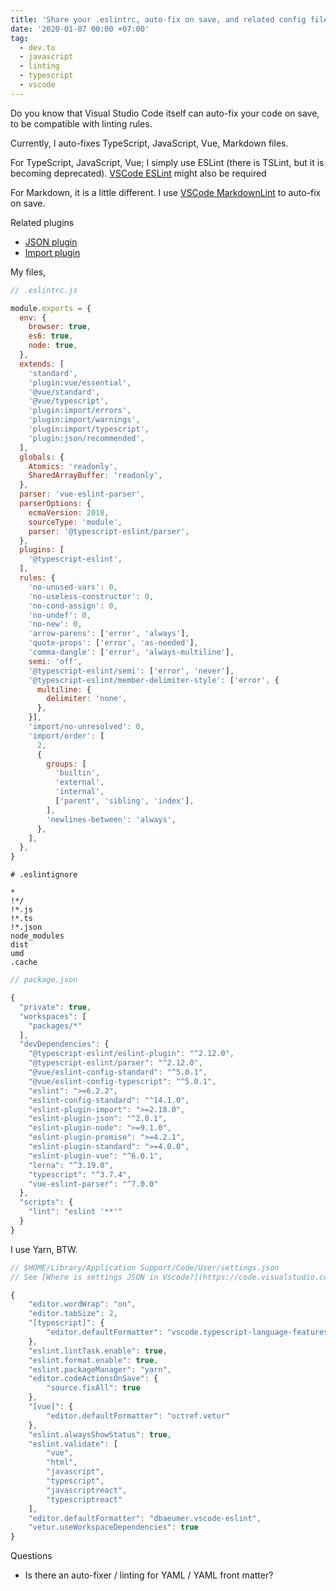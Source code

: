 ```yaml
---
title: 'Share your .eslintrc, auto-fix on save, and related config files'
date: '2020-01-07 00:00 +07:00'
tag:
  - dev.to
  - javascript
  - linting
  - typescript
  - vscode
---
```


Do you know that Visual Studio Code itself can auto-fix your code on save, to be compatible with linting rules.

Currently, I auto-fixes TypeScript, JavaScript, Vue, Markdown files.

For TypeScript, JavaScript, Vue; I simply use ESLint (there is TSLint, but it is becoming deprecated). [VSCode ESLint](https://github.com/microsoft/vscode-eslint) might also be required

For Markdown, it is a little different. I use [VSCode MarkdownLint](https://marketplace.visualstudio.com/items?itemName=DavidAnson.vscode-markdownlint) to auto-fix on save.

<!-- excerpt_separator -->

Related plugins

- [JSON plugin](https://www.npmjs.com/package/eslint-plugin-json)
- [Import plugin](https://www.npmjs.com/package/eslint-plugin-import)

My files,

```js
// .eslintrc.js

module.exports = {
  env: {
    browser: true,
    es6: true,
    node: true,
  },
  extends: [
    'standard',
    'plugin:vue/essential',
    '@vue/standard',
    '@vue/typescript',
    'plugin:import/errors',
    'plugin:import/warnings',
    'plugin:import/typescript',
    'plugin:json/recommended',
  ],
  globals: {
    Atomics: 'readonly',
    SharedArrayBuffer: 'readonly',
  },
  parser: 'vue-eslint-parser',
  parserOptions: {
    ecmaVersion: 2018,
    sourceType: 'module',
    parser: '@typescript-eslint/parser',
  },
  plugins: [
    '@typescript-eslint',
  ],
  rules: {
    'no-unused-vars': 0,
    'no-useless-constructor': 0,
    'no-cond-assign': 0,
    'no-undef': 0,
    'no-new': 0,
    'arrow-parens': ['error', 'always'],
    'quote-props': ['error', 'as-needed'],
    'comma-dangle': ['error', 'always-multiline'],
    semi: 'off',
    '@typescript-eslint/semi': ['error', 'never'],
    '@typescript-eslint/member-delimiter-style': ['error', {
      multiline: {
        delimiter: 'none',
      },
    }],
    'import/no-unresolved': 0,
    'import/order': [
      2,
      {
        groups: [
          'builtin',
          'external',
          'internal',
          ['parent', 'sibling', 'index'],
        ],
        'newlines-between': 'always',
      },
    ],
  },
}
```

```ignore
# .eslintignore

*
!*/
!*.js
!*.ts
!*.json
node_modules
dist
umd
.cache
```

```js
// package.json

{
  "private": true,
  "workspaces": [
    "packages/*"
  ],
  "devDependencies": {
    "@typescript-eslint/eslint-plugin": "^2.12.0",
    "@typescript-eslint/parser": "^2.12.0",
    "@vue/eslint-config-standard": "^5.0.1",
    "@vue/eslint-config-typescript": "^5.0.1",
    "eslint": ">=6.2.2",
    "eslint-config-standard": "^14.1.0",
    "eslint-plugin-import": ">=2.18.0",
    "eslint-plugin-json": "^2.0.1",
    "eslint-plugin-node": ">=9.1.0",
    "eslint-plugin-promise": ">=4.2.1",
    "eslint-plugin-standard": ">=4.0.0",
    "eslint-plugin-vue": "^6.0.1",
    "lerna": "^3.19.0",
    "typescript": "^3.7.4",
    "vue-eslint-parser": "^7.0.0"
  },
  "scripts": {
    "lint": "eslint '**'"
  }
}
```

I use Yarn, BTW.

```js
// $HOME/Library/Application Support/Code/User/settings.json
// See [Where is settings JSON in Vscode?](https://code.visualstudio.com/docs/getstarted/settings)

{
    "editor.wordWrap": "on",
    "editor.tabSize": 2,
    "[typescript]": {
        "editor.defaultFormatter": "vscode.typescript-language-features"
    },
    "eslint.lintTask.enable": true,
    "eslint.format.enable": true,
    "eslint.packageManager": "yarn",
    "editor.codeActionsOnSave": {
        "source.fixAll": true
    },
    "[vue]": {
        "editor.defaultFormatter": "octref.vetur"
    },
    "eslint.alwaysShowStatus": true,
    "eslint.validate": [
        "vue",
        "html",
        "javascript",
        "typescript",
        "javascriptreact",
        "typescriptreact"
    ],
    "editor.defaultFormatter": "dbaeumer.vscode-eslint",
    "vetur.useWorkspaceDependencies": true
}
```

Questions

- Is there an auto-fixer / linting for YAML / YAML front matter?

